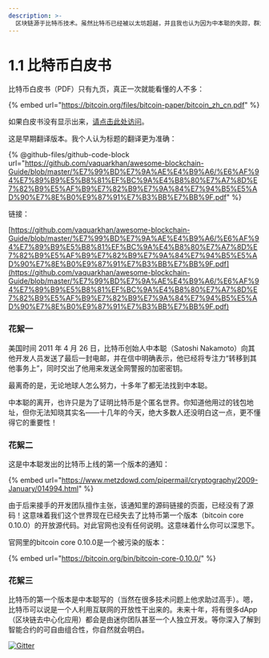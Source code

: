 ```yaml
---
description: >-
  区块链源于比特币技术。虽然比特币已经被以太坊超越，并且我也认为因为中本聪的失踪，群龙无首，导致比特币无法继续更新换代，已经走到了尽头。但《比特币白皮书》仍然是值得我们仔细研读的文献！
---
```


# 1.1 比特币白皮书

比特币白皮书（PDF）只有九页，真正一次就能看懂的人不多：

{% embed url="https://bitcoin.org/files/bitcoin-paper/bitcoin_zh_cn.pdf" %}

如果白皮书没有显示出来，[请点击此处访问](https://bitcoin.org/files/bitcoin-paper/bitcoin\_zh\_cn.pdf)。

这是早期翻译版本。我个人认为标题的翻译更为准确：

{% @github-files/github-code-block url="https://github.com/vaquarkhan/awesome-blockchain-Guide/blob/master/%E7%99%BD%E7%9A%AE%E4%B9%A6/%E6%AF%94%E7%89%B9%E5%B8%81%EF%BC%9A%E4%B8%80%E7%A7%8D%E7%82%B9%E5%AF%B9%E7%82%B9%E7%9A%84%E7%94%B5%E5%AD%90%E7%8E%B0%E9%87%91%E7%B3%BB%E7%BB%9F.pdf" %}

链接：

[https://github.com/vaquarkhan/awesome-blockchain-Guide/blob/master/%E7%99%BD%E7%9A%AE%E4%B9%A6/%E6%AF%94%E7%89%B9%E5%B8%81%EF%BC%9A%E4%B8%80%E7%A7%8D%E7%82%B9%E5%AF%B9%E7%82%B9%E7%9A%84%E7%94%B5%E5%AD%90%E7%8E%B0%E9%87%91%E7%B3%BB%E7%BB%9F.pdf](https://github.com/vaquarkhan/awesome-blockchain-Guide/blob/master/%E7%99%BD%E7%9A%AE%E4%B9%A6/%E6%AF%94%E7%89%B9%E5%B8%81%EF%BC%9A%E4%B8%80%E7%A7%8D%E7%82%B9%E5%AF%B9%E7%82%B9%E7%9A%84%E7%94%B5%E5%AD%90%E7%8E%B0%E9%87%91%E7%B3%BB%E7%BB%9F.pdf)

### 花絮一

美国时间 2011 年 4 月 26 日，比特币创始人中本聪（Satoshi Nakamoto）向其他开发人员发送了最后一封电邮，并在信中明确表示，他已经将专注力“转移到其他事务上”，同时交出了他用来发送全网警报的加密密钥。

最离奇的是，无论地球人怎么努力，十多年了都无法找到中本聪。

中本聪的离开，也许只是为了证明比特币是个匿名世界。你知道他用过的钱包地址，但你无法知晓其实名——十几年的今天，绝大多数人还没明白这一点，更不懂得它的重要性！

### 花絮二

这是中本聪发出的比特币上线的第一个版本的通知：

{% embed url="https://www.metzdowd.com/pipermail/cryptography/2009-January/014994.html" %}

由于后来接手的开发团队擅作主张，该通知里的源码链接的页面，已经没有了源码！这意味着我们这个世界现在已经失去了比特币第一个版本（bitcoin core 0.10.0）的开放源代码。对此官网也没有任何说明。这意味着什么你可以深思下。

官网里的bitcoin core 0.10.0是一个被污染的版本：

{% embed url="https://bitcoin.org/bin/bitcoin-core-0.10.0/" %}

### 花絮三

比特币的第一个版本是中本聪写的（当然在很多技术问题上他求助过高手）。嗯，比特币可以说是一个人利用互联网的开放性干出来的。未来十年，将有很多dApp（区块链去中心化应用）都会是由迷你团队甚至一个人独立开发。等你深入了解到智能合约的可自由组合性，你自然就会明白。

[![Gitter](https://badges.gitter.im/naturaldao/%E5%8C%BA%E5%9D%97%E9%93%BE%E6%A6%82%E8%AE%BA.svg)](https://gitter.im/naturaldao/%E5%8C%BA%E5%9D%97%E9%93%BE%E6%A6%82%E8%AE%BA)
